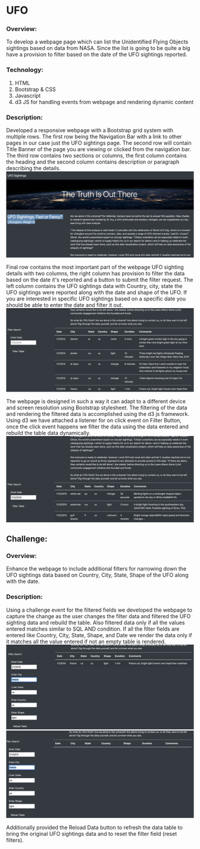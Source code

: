 # UFO
### Overview:
    
   To develop a webpage page which can list the Unidentified Flying Objects sightings based on data from NASA. Since the list is going to be quite a big have a provision to filter based on the date of the UFO sightings reported.
   
### Technology: 
   1. HTML
   2. Bootstrap & CSS 
   3. Javascript
   4. d3 JS for handling events from webpage and rendering dynamic content
 
 ### Description:
 
   Developed a responsive webpage with a Bootstrap grid system with multiple rows. The first row being the Navigation Bar with a link to other pages in our case just the UFO sightings page. The second row will contain Title Banner of the page you are viewing or clicked from the navigation bar. The third row contains two sections or columns, the first column contains the heading and the second column contains description or paragraph describing the details.![Index page](doc/images/index_page_1.png) 
   
   Final row contains the most important part of the webpage UFO sighting details with two columns, the right column has provision to filter the data based on the date it's reported and a button to submit the filter request. The left column contains the UFO sightings data with Country, city, state the UFO sightings were reported along with the date and shape of the UFO. If you are interested in specific UFO sightings based on a specific date you should be able to enter the date and filter it out.![Index page with filter](doc/images/index_page_2.png)
   
   The webpage is designed in such a way it can adapt to a different device and screen resolution using Bootstrap stylesheet. The filtering of the data and rendering the filtered data is accomplished using the d3 js framework. Using d3 we have attached a listener for on click event on Filter Button, once the click event happens we filter the data using the data entered and rebuild the table data dynamically.![Index page filtered data](doc/images/date_filtered.png)
    
## Challenge:

### Overview:

   Enhance the webpage to include additional filters for narrowing down the UFO sightings data based on Country, City, State, Shape of the UFO along with the date.
   
### Description:

   Using a challenge event for the filtered fields we developed the webpage to capture the change as the user changes the filter data and filtered the UFO sighting data and rebuild the table. Also filtered data only if all the values entered matches similar to SQL AND condition. If all the filter fields are entered like Country, City, State, Shape, and Date we render the data only if it matches all the value entered if not an empty table is rendered.![All filters matched data](doc/images/all_filters_match.png) ![No Data match filter criterias](doc/images/no_data_match.png)
   
   Additionally provided the Reload Data button to refresh the data table to bring the original UFO sightings data and to reset the filter field (reset filters).
